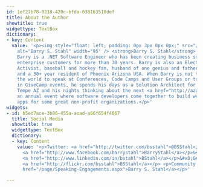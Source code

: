 ```yaml
---
id: 1ef27b78-0218-420c-bfda-038163510def
title: About the Author
showtitle: true
widgettype: TextBox
dictionary:
- key: Content
  value: '<p><img style="float: left; padding: 0px 3px 0px 0px;" src="/pics/bsstahl_left.gif"
    alt="Barry S. Stahl" width="95" /> <strong>Barry S. Stahl</strong> (him/his) -
    Barry is a .NET Software Engineer who has been creating business solutions for
    enterprise customers for more than 30 years. Barry is also an Election Integrity
    Activist, baseball and hockey fan, husband of one genius and father of another,
    and a 30+ year resident of Phoenix Arizona USA. When Barry is not traveling around
    the world to speak at Conferences, Code Camps and User Groups or to participate
    in GiveCamp events, he spends his days as a Solution Architect for Carvana in
    Tempe AZ and his nights thinking about the next <a href="http://azgivecamp.org">AZGiveCamp</a>,
    an annual event where software developers come together to build websites and
    apps for some great non-profit organizations.</p>'
widgets:
- id: b5ed7ace-3b86-455a-acad-a66f654f4867
  title: Social Media
  showtitle: true
  widgettype: TextBox
  dictionary:
  - key: Content
    value: '<p>Twitter: <a href="http://twitter.com/bsstahl">@BSStahl</a></p>&#xD;&#xA;<p>Facebook:
      <a href="http://www.facebook.com/barrystahl">BarryStahl</a></p>&#xD;&#xA;<p>LinkedIn:
      <a href="http://www.linkedin.com/in/bstahl">BStahl</a></p>&#xD;&#xA;<p>Flickr:
      <a href="http://flickr.com/bsstahl">BSStahl</a></p> <p>Community Speaker: <a
      href="/page/Speaking-Engagements.aspx">Barry S. Stahl</a></p>'

---
```

